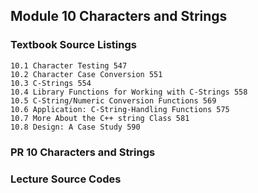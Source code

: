 Module 10 Characters and Strings
-------------------------------------------
### Textbook Source Listings
    10.1 Character Testing 547 
    10.2 Character Case Conversion 551 
    10.3 C-Strings 554 
    10.4 Library Functions for Working with C-Strings 558 
    10.5 C-String/Numeric Conversion Functions 569 
    10.6 Application: C-String-Handling Functions 575 
    10.7 More About the C++ string Class 581 
    10.8 Design: A Case Study 590 

### PR 10 Characters and Strings


### Lecture Source Codes